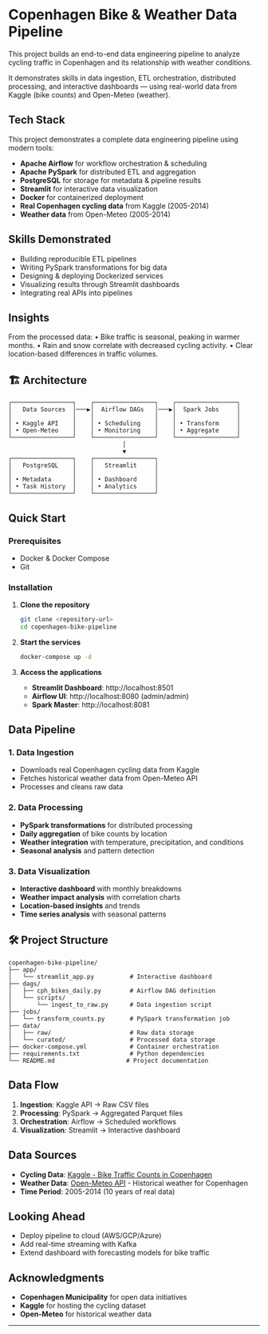 # Copenhagen Bike & Weather Data Pipeline

This project builds an end-to-end data engineering pipeline to analyze cycling traffic in Copenhagen and its relationship with weather conditions.

It demonstrates skills in data ingestion, ETL orchestration, distributed processing, and interactive dashboards — using real-world data from Kaggle (bike counts) and Open-Meteo (weather).

## **Tech Stack**

This project demonstrates a complete data engineering pipeline using modern tools:
- **Apache Airflow** for workflow orchestration & scheduling
- **Apache PySpark** for distributed ETL and aggregation
- **PostgreSQL** for storage for metadata & pipeline results
- **Streamlit** for interactive data visualization
- **Docker** for containerized deployment
- **Real Copenhagen cycling data** from Kaggle (2005-2014)
- **Weather data** from Open-Meteo (2005-2014)

## **Skills Demonstrated**

- Building reproducible ETL pipelines
- Writing PySpark transformations for big data
- Designing & deploying Dockerized services
- Visualizing results through Streamlit dashboards
- Integrating real APIs into pipelines

## **Insights**

From the processed data:
	•	Bike traffic is seasonal, peaking in warmer months.
	•	Rain and snow correlate with decreased cycling activity.
	•	Clear location-based differences in traffic volumes.

## 🏗️ **Architecture**

```
┌─────────────────┐    ┌─────────────────┐    ┌─────────────────┐
│   Data Sources  │───▶│  Airflow DAGs   │───▶│  Spark Jobs     │
│                 │    │                 │    │                 │
│ • Kaggle API    │    │ • Scheduling    │    │ • Transform     │
│ • Open-Meteo    │    │ • Monitoring    │    │ • Aggregate     │
└─────────────────┘    └─────────────────┘    └─────────────────┘
                                │
                                ▼
┌─────────────────┐    ┌─────────────────┐
│   PostgreSQL    │    │   Streamlit     │
│                 │    │                 │
│ • Metadata      │    │ • Dashboard     │
│ • Task History  │    │ • Analytics     │
└─────────────────┘    └─────────────────┘
```

## **Quick Start**

### Prerequisites
- Docker & Docker Compose
- Git

### Installation

1. **Clone the repository**
   ```bash
   git clone <repository-url>
   cd copenhagen-bike-pipeline
   ```

2. **Start the services**
   ```bash
   docker-compose up -d
   ```

3. **Access the applications**
   - **Streamlit Dashboard**: http://localhost:8501
   - **Airflow UI**: http://localhost:8080 (admin/admin)
   - **Spark Master**: http://localhost:8081

## **Data Pipeline**

### 1. **Data Ingestion**
- Downloads real Copenhagen cycling data from Kaggle
- Fetches historical weather data from Open-Meteo API
- Processes and cleans raw data

### 2. **Data Processing**
- **PySpark transformations** for distributed processing
- **Daily aggregation** of bike counts by location
- **Weather integration** with temperature, precipitation, and conditions
- **Seasonal analysis** and pattern detection

### 3. **Data Visualization**
- **Interactive dashboard** with monthly breakdowns
- **Weather impact analysis** with correlation charts
- **Location-based insights** and trends
- **Time series analysis** with seasonal patterns

## 🛠️ **Project Structure**

```
copenhagen-bike-pipeline/
├── app/
│   └── streamlit_app.py          # Interactive dashboard
├── dags/
│   ├── cph_bikes_daily.py        # Airflow DAG definition
│   └── scripts/
│       └── ingest_to_raw.py      # Data ingestion script
├── jobs/
│   └── transform_counts.py       # PySpark transformation job
├── data/
│   ├── raw/                      # Raw data storage
│   └── curated/                  # Processed data storage
├── docker-compose.yml            # Container orchestration
├── requirements.txt              # Python dependencies
└── README.md                    # Project documentation
```

## **Data Flow**

1. **Ingestion**: Kaggle API → Raw CSV files
2. **Processing**: PySpark → Aggregated Parquet files
3. **Orchestration**: Airflow → Scheduled workflows
4. **Visualization**: Streamlit → Interactive dashboard

## **Data Sources**

- **Cycling Data**: [Kaggle - Bike Traffic Counts in Copenhagen](https://www.kaggle.com/datasets/emilhvitfeldt/bike-traffic-counts-in-copenhagen)
- **Weather Data**: [Open-Meteo API](https://open-meteo.com/) - Historical weather for Copenhagen
- **Time Period**: 2005-2014 (10 years of real data)

## **Looking Ahead**

- Deploy pipeline to cloud (AWS/GCP/Azure)
- Add real-time streaming with Kafka
- Extend dashboard with forecasting models for bike traffic

## **Acknowledgments**

- **Copenhagen Municipality** for open data initiatives
- **Kaggle** for hosting the cycling dataset
- **Open-Meteo** for historical weather data

---
